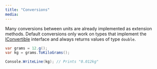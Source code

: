 ```yaml
---
title: "Conversions"
media:
---
```

Many conversions between units are already implemented as extension methods. Default conversions only work on types that implement the [IConvertible](https://docs.microsoft.com/en-us/dotnet/api/system.iconvertible) interface and always returns values of type `double`.  
```cs
var grams = 12.g();
var kg = grams.ToKiloGrams();

Console.WriteLine(kg); // Prints "0.012kg"
```